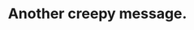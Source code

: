 ---
title: 'Another creepy message.'
redirect_to:
  - 'https://discuss.pencil2d.org/t/another-creepy-message/1200'
---